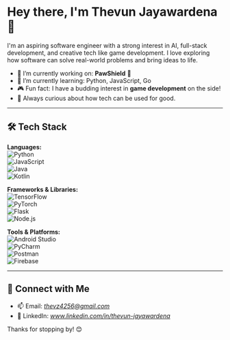 # Hey there, I'm Thevun Jayawardena 👋

I'm an aspiring software engineer with a strong interest in AI, full-stack development, and creative tech like game development. I love exploring how software can solve real-world problems and bring ideas to life.

- 🔭 I’m currently working on: **PawShield** 🐾
- 🌱 I’m currently learning: Python, JavaScript, Go
- 🎮 Fun fact: I have a budding interest in **game development** on the side!
- 🚀 Always curious about how tech can be used for good.

---

## 🛠️ Tech Stack

**Languages:**  
![Python](https://img.shields.io/badge/-Python-informational?style=flat&logo=python)  
![JavaScript](https://img.shields.io/badge/-JavaScript-informational?style=flat&logo=javascript)  
![Java](https://img.shields.io/badge/-Java-informational?style=flat&logo=java)  
![Kotlin](https://img.shields.io/badge/-Kotlin-informational?style=flat&logo=kotlin)  

**Frameworks & Libraries:**  
![TensorFlow](https://img.shields.io/badge/-TensorFlow-informational?style=flat&logo=tensorflow)  
![PyTorch](https://img.shields.io/badge/-PyTorch-informational?style=flat&logo=pytorch)  
![Flask](https://img.shields.io/badge/-Flask-informational?style=flat&logo=flask)  
![Node.js](https://img.shields.io/badge/-Node.js-informational?style=flat&logo=node.js)  

**Tools & Platforms:**  
![Android Studio](https://img.shields.io/badge/-Android%20Studio-informational?style=flat&logo=android-studio)  
![PyCharm](https://img.shields.io/badge/-PyCharm-informational?style=flat&logo=pycharm)  
![Postman](https://img.shields.io/badge/-Postman-informational?style=flat&logo=postman)  
![Firebase](https://img.shields.io/badge/-Firebase-informational?style=flat&logo=firebase)

---

## 🔗 Connect with Me

- 📫 Email: *thevz4256@gmail.com*
- 💼 LinkedIn: *www.linkedin.com/in/thevun-jayawardena*

Thanks for stopping by! 😊
